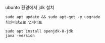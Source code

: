 
ubunto 환경에서 jdk 설치

```
sudo apt update && sudo apt-get -y upgrade
최신버전으로 업데이트 

sudo apt install openjdk-8-jdk
java -version
```

